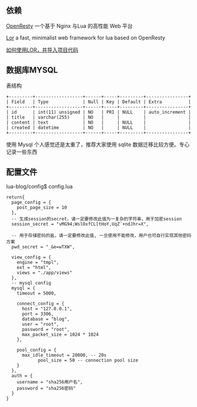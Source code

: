 ## 依赖

[OpenResty](http://openresty.org/cn/) 一个基于 Nginx 与Lua 的高性能 Web 平台

[Lor](https://github.com/sumory/lor) a fast, minimalist web framework for lua based on OpenResty

[如何使用LOR，并导入项目代码](https://github.com/sumory/lor#installation)

## 数据库MYSQL
表结构

```
+---------+------------------+------+-----+---------+----------------+
| Field   | Type             | Null | Key | Default | Extra          |
+---------+------------------+------+-----+---------+----------------+
| id      | int(11) unsigned | NO   | PRI | NULL    | auto_increment |
| title   | varchar(255)     | NO   |     |         |                |
| content | text             | NO   |     | NULL    |                |
| created | datetime         | NO   |     | NULL    |                |
+---------+------------------+------+-----+---------+----------------+
```

使用 Mysql 个人感觉还是太重了，推荐大家使用 sqlite 数据迁移比较方便。专心记录一些东西

## 配置文件

lua-blog/config$ config.lua

```
return{
  page_config = {
    post_page_size = 10
  },
  -- 生成session的secret，请一定要修改此值为一复杂的字符串，用于加密session
  session_secret = "vMG94;WslOxfCL[tHoY,UqZ`+ndJhr=X",

  -- 用于存储密码的盐，请一定要修改此值, 一旦使用不能修改，用户也可自行实现其他密码方案
  pwd_secret = "_&e=wTXW",

  view_config = {
    engine = "tmpl",
    ext = "html",
    views = "./app/views"
  },
  -- mysql config
  mysql = {
    timeout = 5000,

    connect_config = {
      host = "127.0.0.1",
      port = 3306,
      database = "blog",
      user = "root",
      password = "root",
      max_packet_size = 1024 * 1024
    },

    pool_config = {
      max_idle_timeout = 20000, -- 20s
            pool_size = 50 -- connection pool size
    }
  },
  auth = {
    username = "sha256用户名",
    password = "sha256密码"
  }
}
```
